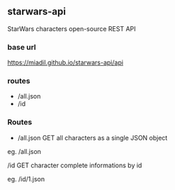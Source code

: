 ## starwars-api
StarWars characters open-source REST API

### base url
https://miadil.github.io/starwars-api/api

### routes
- /all.json
- /id

### Routes
- /all.json
GET all characters as a single JSON object

eg. /all.json

/id
GET character complete informations by id

eg. /id/1.json